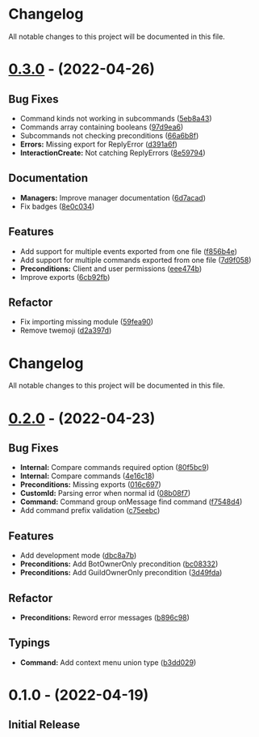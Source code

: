 # Changelog

All notable changes to this project will be documented in this file.

# [0.3.0](https://github.com/maclary/maclary/compare/0.2.0...0.3.0) - (2022-04-26)

## Bug Fixes

-   Command kinds not working in subcommands ([5eb8a43](https://github.com/maclary/maclary/commit/5eb8a430f1131e9b9e22f6291d00e26c61fbe92e))
-   Commands array containing booleans ([97d9ea6](https://github.com/maclary/maclary/commit/97d9ea620e33bb0a0070e5684c03a563406b2866))
-   Subcommands not checking preconditions ([66a6b8f](https://github.com/maclary/maclary/commit/66a6b8ff4401a98385045a1556501e5b4b08d53c))
-   **Errors:** Missing export for ReplyError ([d391a6f](https://github.com/maclary/maclary/commit/d391a6f2653fad864202cd033ad4c783cba1d38b))
-   **InteractionCreate:** Not catching ReplyErrors ([8e59794](https://github.com/maclary/maclary/commit/8e5979413d0ad4b1ad2b29505ea813adac1251bd))

## Documentation

-   **Managers:** Improve manager documentation ([6d7acad](https://github.com/maclary/maclary/commit/6d7acadf0dc54e83040be392c96683b03a863583))
-   Fix badges ([8e0c034](https://github.com/maclary/maclary/commit/8e0c0342f9c305a230cd8748d39d3c2de577d9a1))

## Features

-   Add support for multiple events exported from one file ([f856b4e](https://github.com/maclary/maclary/commit/f856b4ef058b583d691ea1ca8d0d17de82289d8a))
-   Add support for multiple commands exported from one file ([7d9f058](https://github.com/maclary/maclary/commit/7d9f05845188dd053ec0e0caf91269f8442b3678))
-   **Preconditions:** Client and user permissions ([eee474b](https://github.com/maclary/maclary/commit/eee474bc34a9dd6746cce2ee73a2f5c5798b2126))
-   Improve exports ([6cb92fb](https://github.com/maclary/maclary/commit/6cb92fb2577c47b70c5df863e167f7d34dda3b5a))

## Refactor

-   Fix importing missing module ([59fea90](https://github.com/maclary/maclary/commit/59fea90a82ff7e2fd45d1b9f4e0a526d223ffb92))
-   Remove twemoji ([d2a397d](https://github.com/maclary/maclary/commit/d2a397d4fe6b0ac347cb6dc3f4db34c259a59c02))

# Changelog

All notable changes to this project will be documented in this file.

# [0.2.0](https://github.com/maclary/maclary/compare/0.1.0...0.2.0) - (2022-04-23)

## Bug Fixes

-   **Internal:** Compare commands required option ([80f5bc9](https://github.com/maclary/maclary/commit/80f5bc915cffe240a74be662d3d2a242542b77b4))
-   **Internal:** Compare commands ([4e16c18](https://github.com/maclary/maclary/commit/4e16c1848cb4b9db85a2f41a4b656a34ccfbbbfa))
-   **Preconditions:** Missing exports ([016c697](https://github.com/maclary/maclary/commit/016c6977fb0bd9669f88dda4195ec3afbfc18278))
-   **CustomId:** Parsing error when normal id ([08b08f7](https://github.com/maclary/maclary/commit/08b08f787acdbda749f0f6bbabfaca13160c414b))
-   **Command:** Command group onMessage find command ([f7548d4](https://github.com/maclary/maclary/commit/f7548d402e5ee5f6e8d8601677a58fa38e182c26))
-   Add command prefix validation ([c75eebc](https://github.com/maclary/maclary/commit/c75eebc6ca2089b25d00169b645fb54df44c16c7))

## Features

-   Add development mode ([dbc8a7b](https://github.com/maclary/maclary/commit/dbc8a7bf58527064a55b84674e1d1b0dc54c6583))
-   **Preconditions:** Add BotOwnerOnly precondition ([bc08332](https://github.com/maclary/maclary/commit/bc0833247f5fd18bfc59f3929798ab27922d29d0))
-   **Preconditions:** Add GuildOwnerOnly precondition ([3d49fda](https://github.com/maclary/maclary/commit/3d49fdaaa017a8ab607245eedcb3aca7b9a33807))

## Refactor

-   **Preconditions:** Reword error messages ([b896c98](https://github.com/maclary/maclary/commit/b896c98c810504da1c79a1a36275bf1b59690e2b))

## Typings

-   **Command:** Add context menu union type ([b3dd029](https://github.com/maclary/maclary/commit/b3dd0294d3947dd0b797f06e82003531b7cfd5a2))

# 0.1.0 - (2022-04-19)

## Initial Release
